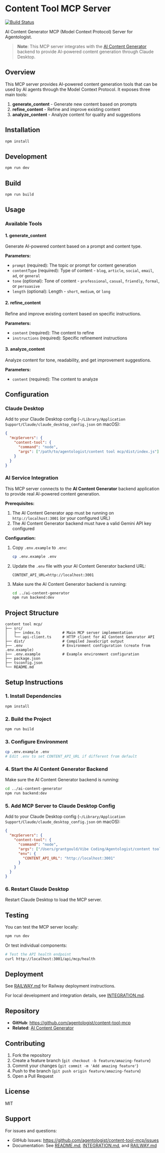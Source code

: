 # Content Tool MCP Server

[![Build Status](https://github.com/agentologist/content-tool-mcp/workflows/Build%20and%20Test/badge.svg)](https://github.com/agentologist/content-tool-mcp/actions)

AI Content Generator MCP (Model Context Protocol) Server for Agentologist.

> **Note**: This MCP server integrates with the [AI Content Generator](https://github.com/agentologist/ai-content-generator) backend to provide AI-powered content generation through Claude Desktop.

## Overview

This MCP server provides AI-powered content generation tools that can be used by AI agents through the Model Context Protocol. It exposes three main tools:

1. **generate_content** - Generate new content based on prompts
2. **refine_content** - Refine and improve existing content
3. **analyze_content** - Analyze content for quality and suggestions

## Installation

```bash
npm install
```

## Development

```bash
npm run dev
```

## Build

```bash
npm run build
```

## Usage

### Available Tools

#### 1. generate_content

Generate AI-powered content based on a prompt and content type.

**Parameters:**
- `prompt` (required): The topic or prompt for content generation
- `contentType` (required): Type of content - `blog`, `article`, `social`, `email`, `ad`, or `general`
- `tone` (optional): Tone of content - `professional`, `casual`, `friendly`, `formal`, or `persuasive`
- `length` (optional): Length - `short`, `medium`, or `long`

#### 2. refine_content

Refine and improve existing content based on specific instructions.

**Parameters:**
- `content` (required): The content to refine
- `instructions` (required): Specific refinement instructions

#### 3. analyze_content

Analyze content for tone, readability, and get improvement suggestions.

**Parameters:**
- `content` (required): The content to analyze

## Configuration

### Claude Desktop

Add to your Claude Desktop config (`~/Library/Application Support/Claude/claude_desktop_config.json` on macOS):

```json
{
  "mcpServers": {
    "content-tool": {
      "command": "node",
      "args": ["/path/to/agentologist/content tool mcp/dist/index.js"]
    }
  }
}
```

### AI Service Integration

This MCP server connects to the **AI Content Generator** backend application to provide real AI-powered content generation.

**Prerequisites:**
1. The AI Content Generator app must be running on `http://localhost:3001` (or your configured URL)
2. The AI Content Generator backend must have a valid Gemini API key configured

**Configuration:**

1. Copy `.env.example` to `.env`:
   ```bash
   cp .env.example .env
   ```

2. Update the `.env` file with your AI Content Generator backend URL:
   ```
   CONTENT_API_URL=http://localhost:3001
   ```

3. Make sure the AI Content Generator backend is running:
   ```bash
   cd ../ai-content-generator
   npm run backend:dev
   ```

## Project Structure

```
content tool mcp/
├── src/
│   ├── index.ts          # Main MCP server implementation
│   └── api-client.ts     # HTTP client for AI Content Generator API
├── dist/                 # Compiled JavaScript output
├── .env                  # Environment configuration (create from .env.example)
├── .env.example          # Example environment configuration
├── package.json
├── tsconfig.json
└── README.md
```

## Setup Instructions

### 1. Install Dependencies
```bash
npm install
```

### 2. Build the Project
```bash
npm run build
```

### 3. Configure Environment
```bash
cp .env.example .env
# Edit .env to set CONTENT_API_URL if different from default
```

### 4. Start the AI Content Generator Backend
Make sure the AI Content Generator backend is running:
```bash
cd ../ai-content-generator
npm run backend:dev
```

### 5. Add MCP Server to Claude Desktop Config
Add to your Claude Desktop config (`~/Library/Application Support/Claude/claude_desktop_config.json` on macOS):

```json
{
  "mcpServers": {
    "content-tool": {
      "command": "node",
      "args": ["/Users/grantgould/Vibe Coding/Agentologist/content tool mcp/dist/index.js"],
      "env": {
        "CONTENT_API_URL": "http://localhost:3001"
      }
    }
  }
}
```

### 6. Restart Claude Desktop
Restart Claude Desktop to load the MCP server.

## Testing

You can test the MCP server locally:

```bash
npm run dev
```

Or test individual components:

```bash
# Test the API health endpoint
curl http://localhost:3001/api/mcp/health
```

## Deployment

See [RAILWAY.md](RAILWAY.md) for Railway deployment instructions.

For local development and integration details, see [INTEGRATION.md](INTEGRATION.md).

## Repository

- **GitHub**: https://github.com/agentologist/content-tool-mcp
- **Related**: [AI Content Generator](https://github.com/agentologist/ai-content-generator)

## Contributing

1. Fork the repository
2. Create a feature branch (`git checkout -b feature/amazing-feature`)
3. Commit your changes (`git commit -m 'Add amazing feature'`)
4. Push to the branch (`git push origin feature/amazing-feature`)
5. Open a Pull Request

## License

MIT

## Support

For issues and questions:
- GitHub Issues: https://github.com/agentologist/content-tool-mcp/issues
- Documentation: See [README.md](README.md), [INTEGRATION.md](INTEGRATION.md), and [RAILWAY.md](RAILWAY.md)
